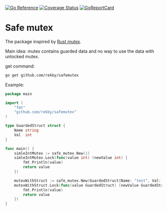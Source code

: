 [![Go Reference](https://pkg.go.dev/badge/github.com/rekby/safemutex.svg)](https://pkg.go.dev/github.com/rekby/safemutex)
[![Coverage Status](https://coveralls.io/repos/github/rekby/safe-mutex/badge.svg?branch=master)](https://coveralls.io/github/rekby/safe-mutex?branch=master)
[![GoReportCard](https://goreportcard.com/badge/github.com/rekby/safemutex)](https://goreportcard.com/report/github.com/rekby/safemutex)

# Safe mutex

The package inspired by [Rust mutex](https://doc.rust-lang.org/std/sync/struct.Mutex.html). 

Main idea: mutex contains guarded data and no way to use the data with unlocked mutex.

get command:
```bash
go get github.com/rekby/safemutex
```

Example:
```go
package main

import (
	"fmt"
	"github.com/rekby/safemutex"
)

type GuardedStruct struct {
	Name string
	Val  int
}

func main() {
	simleIntMutex := safe_mutex.New(1)
	simleIntMutex.Lock(func(value int) (newValue int) {
		fmt.Println(value)
		return value
	})

	mutexWithStruct := safe_mutex.New(GuardedStruct{Name: "test", Val: 1})
	mutexWithStruct.Lock(func(value GuardedStruct) (newValue GuardedStruct) {
		fmt.Println(value)
		return value
	})
}
```